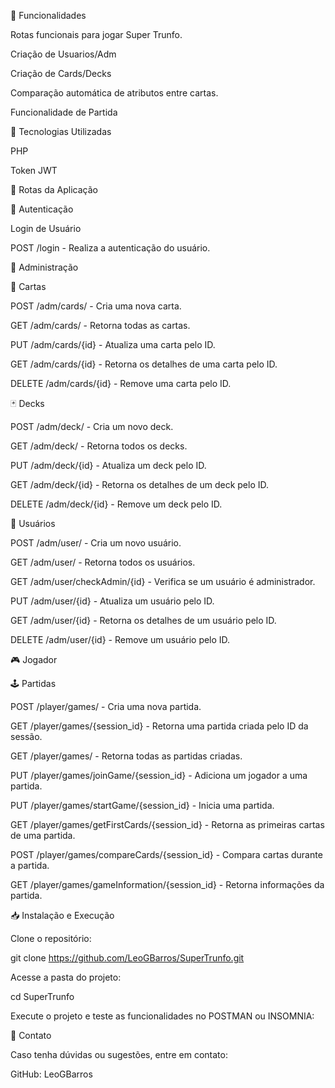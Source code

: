📌 Funcionalidades

Rotas funcionais para jogar Super Trunfo.

Criação de Usuarios/Adm

Criação de Cards/Decks

Comparação automática de atributos entre cartas.

Funcionalidade de Partida

🚀 Tecnologias Utilizadas

PHP  

Token JWT

📍 Rotas da Aplicação


🔑 Autenticação

Login de Usuário

POST /login - Realiza a autenticação do usuário.

🔧 Administração

📇 Cartas

POST /adm/cards/ - Cria uma nova carta.

GET /adm/cards/ - Retorna todas as cartas.

PUT /adm/cards/{id} - Atualiza uma carta pelo ID.

GET /adm/cards/{id} - Retorna os detalhes de uma carta pelo ID.

DELETE /adm/cards/{id} - Remove uma carta pelo ID.

🃏 Decks

POST /adm/deck/ - Cria um novo deck.

GET /adm/deck/ - Retorna todos os decks.

PUT /adm/deck/{id} - Atualiza um deck pelo ID.

GET /adm/deck/{id} - Retorna os detalhes de um deck pelo ID.

DELETE /adm/deck/{id} - Remove um deck pelo ID.

👤 Usuários

POST /adm/user/ - Cria um novo usuário.

GET /adm/user/ - Retorna todos os usuários.

GET /adm/user/checkAdmin/{id} - Verifica se um usuário é administrador.

PUT /adm/user/{id} - Atualiza um usuário pelo ID.

GET /adm/user/{id} - Retorna os detalhes de um usuário pelo ID.

DELETE /adm/user/{id} - Remove um usuário pelo ID.

🎮 Jogador

🕹️ Partidas

POST /player/games/ - Cria uma nova partida.

GET /player/games/{session_id} - Retorna uma partida criada pelo ID da sessão.

GET /player/games/ - Retorna todas as partidas criadas.

PUT /player/games/joinGame/{session_id} - Adiciona um jogador a uma partida.

PUT /player/games/startGame/{session_id} - Inicia uma partida.

GET /player/games/getFirstCards/{session_id} - Retorna as primeiras cartas de uma partida.

POST /player/games/compareCards/{session_id} - Compara cartas durante a partida.

GET /player/games/gameInformation/{session_id} - Retorna informações da partida.


📥 Instalação e Execução

Clone o repositório:

git clone https://github.com/LeoGBarros/SuperTrunfo.git

Acesse a pasta do projeto:

cd SuperTrunfo

Execute o projeto e teste as funcionalidades no POSTMAN ou INSOMNIA:

📧 Contato

Caso tenha dúvidas ou sugestões, entre em contato:

GitHub: LeoGBarros
